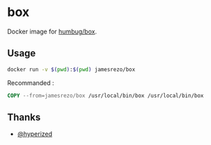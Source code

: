 # box

Docker image for [humbug/box](https://github.com/box-project/box).

## Usage

```bash
docker run -v $(pwd):$(pwd) jamesrezo/box
```

Recommanded :

```Dockerfile
COPY --from=jamesrezo/box /usr/local/bin/box /usr/local/bin/box
```

## Thanks

- [@hyperized](https://github.com/hyperized/docker-phive)
